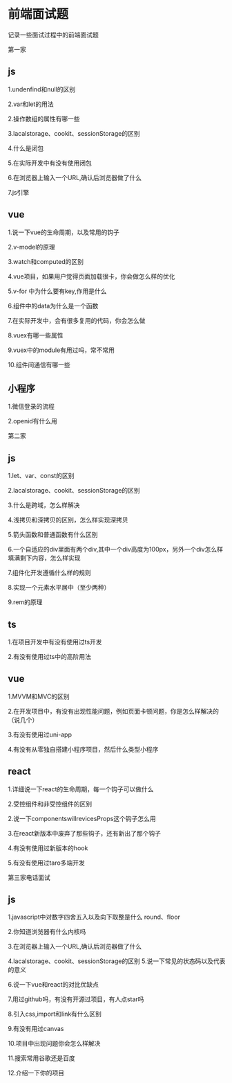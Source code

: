 # 前端面试题
记录一些面试过程中的前端面试题

第一家

## js

1.undenfind和null的区别

2.var和let的用法

2.操作数组的属性有哪一些

3.lacalstorage、cookit、sessionStorage的区别

4.什么是闭包

5.在实际开发中有没有使用闭包

6.在浏览器上输入一个URL,确认后浏览器做了什么

7.js引擎

## vue
1.说一下vue的生命周期，以及常用的钩子

2.v-model的原理

3.watch和computed的区别

4.vue项目，如果用户觉得页面加载很卡，你会做怎么样的优化

5.v-for 中为什么要有key,作用是什么

6.组件中的data为什么是一个函数

7.在实际开发中，会有很多复用的代码，你会怎么做

8.vuex有哪一些属性

9.vuex中的module有用过吗，常不常用

10.组件间通信有哪一些

## 小程序
1.微信登录的流程

2.openid有什么用

第二家
## js
1.let、var、const的区别

2.lacalstorage、cookit、sessionStorage的区别

3.什么是跨域，怎么样解决

4.浅拷贝和深拷贝的区别，怎么样实现深拷贝

5.箭头函数和普通函数有什么区别

6.一个自适应的div里面有两个div,其中一个div高度为100px，另外一个div怎么样填满剩下内容，怎么样实现

7.组件化开发遵循什么样的规则

8.实现一个元素水平居中（至少两种）

9.rem的原理
## ts
1.在项目开发中有没有使用过ts开发

2.有没有使用过ts中的高阶用法

## vue
1.MVVM和MVC的区别

2.在开发项目中，有没有出现性能问题，例如页面卡顿问题，你是怎么样解决的（说几个）

3.有没有使用过uni-app

4.有没有从零独自搭建小程序项目，然后什么类型小程序

## react
1.详细说一下react的生命周期，每一个钩子可以做什么

2.受控组件和非受控组件的区别

2.说一下componentswillrevicesProps这个钩子怎么用

3.在react新版本中废弃了那些钩子，还有新出了那个钩子

4.有没有使用过新版本的hook

5.有没有使用过taro多端开发

第三家电话面试
## js
1.javascript中对数字四舍五入以及向下取整是什么   round、floor

2.你知道浏览器有什么内核吗

3.在浏览器上输入一个URL,确认后浏览器做了什么

4.lacalstorage、cookit、sessionStorage的区别
5.说一下常见的状态码以及代表的意义

6.说一下vue和react的对比优缺点

7.用过github吗，有没有开源过项目，有人点star吗

8.引入css,import和link有什么区别

9.有没有用过canvas

10.项目中出现问题你会怎么样解决

11.搜索常用谷歌还是百度

12.介绍一下你的项目

